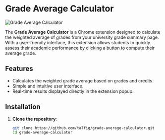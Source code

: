 # Grade Average Calculator
![Grade Average Calculator](https://via.placeholder.com/600x200.png?text=Grade+Average+Calculator)  <!-- Replace with actual image if available -->

The **Grade Average Calculator** is a Chrome extension designed to calculate the weighted average of grades from your university grade summary page. With a user-friendly interface, this extension allows students to quickly assess their academic performance by clicking a button to compute their average grade.

## Features

- Calculates the weighted grade average based on grades and credits.
- Simple and intuitive user interface.
- Real-time results displayed directly in the extension popup.

## Installation

1. **Clone the repository**:
   ```bash
   git clone https://github.com/talfig/grade-average-calculator.git
   cd grade-average-calculator
  ```
